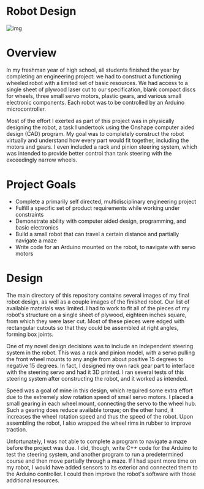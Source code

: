 

<a id="org486a677"></a>

# Robot Design

![img](cad-iso.png)


<a id="orga38579c"></a>

# Overview

In my freshman year of high school, all students finished the year by
completing an engineering project: we had to construct a functioning
wheeled robot with a limited set of basic resources. We had access to
a single sheet of plywood laser cut to our specification, blank
compact discs for wheels, three small servo motors, plastic gears, and
various small electronic components. Each robot was to be controlled
by an Arduino microcontroller.

Most of the effort I exerted as part of this project was in physically
designing the robot, a task I undertook using the Onshape computer
aided design (CAD) program. My goal was to completely construct the
robot virtually and understand how every part would fit together,
including the motors and gears. I even included a rack and pinion
steering system, which was intended to provide better control than
tank steering with the exceedingly narrow wheels.


<a id="org3768cd0"></a>

# Project Goals

-   Complete a primarily self directed, multidisciplinary engineering
    project
-   Fulfill a specific set of product requirements while working under
    constraints
-   Demonstrate ability with computer aided design, programming, and
    basic electronics
-   Build a small robot that can travel a certain distance and partially
    navigate a maze
-   Write code for an Arduino mounted on the robot, to navigate with
    servo motors


<a id="org9cd5a0d"></a>

# Design

The main directory of this repository contains several images of my
final robot design, as well as a couple images of the finished
robot. Our list of available materials was limited. I had to work to
fit all of the pieces of my robot's structure on a single sheet of
plywood, eighteen inches square, from which they were laser cut. Most
of these pieces were edged with rectangular cutouts so that they could
be assembled at right angles, forming box joints.

One of my novel design decisions was to include an independent
steering system in the robot. This was a rack and pinion model, with a
servo pulling the front wheel mounts to any angle from about positive
15 degrees to negative 15 degrees. In fact, I designed my own rack
gear part to interface with the steering servo and had it 3D
printed. I ran several tests of this steering system after
constructing the robot, and it worked as intended.

Speed was a goal of mine in this design, which required some extra
effort due to the extremely slow rotation speed of small servo
motors. I placed a small gearing in each wheel mount, connecting the
servo to the wheel hub. Such a gearing does reduce available torque;
on the other hand, it increases the wheel rotation speed and thus the
speed of the robot. Upon assembling the robot, I also wrapped the
wheel rims in rubber to improve traction.

Unfortunately, I was not able to complete a program to navigate a maze
before the project was due. I did, though, write C++ code for the
Arduino to test the steering system, and another program to run a
predetermined course and then move partially through a maze. If I had
spent more time on my robot, I would have added sensors to its
exterior and connected them to the Arduino controller. I could then
improve the robot's software with those additional resources.

